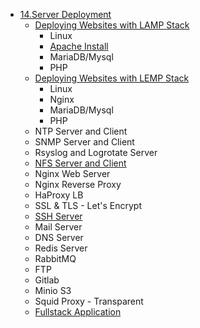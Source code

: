 - [14.Server Deployment]()
   - [Deploying Websites with LAMP Stack](https://github.com/saifulislam88/lamp-stack-setup/blob/main/README.md)
      - Linux
      - [Apache Install](https://github.com/nasirnjs/LinuxOpsHub/blob/main/apache-web-server-configure.md)
      - MariaDB/Mysql
      - PHP
   - [Deploying Websites with LEMP Stack](https://github.com/saifulislam88/lamp-stack-setup/blob/main/README.md)
      - Linux
      - Nginx
      - MariaDB/Mysql
      - PHP
   - NTP Server and Client
   - SNMP Server and Client
   - Rsyslog and Logrotate Server
   - [NFS Server and Client](https://github.com/saifulislam88/nfs-server?tab=readme-ov-file#manual-installation)
   - Nginx Web Server 
   - Nginx Reverse Proxy
   - HaProxy LB
   - SSL & TLS - Let's Encrypt
   - [ SSH Server](https://github.com/saifulislam88/SSH-Server/blob/main/openssh-server-deployment.md)
   - Mail Server
   - DNS Server
   - Redis Server
   - RabbitMQ
   - FTP
   - Gitlab
   - Minio S3
   - Squid Proxy - Transparent
   - [Fullstack Application](https://github.com/saifulislam88/fullstack-app-linux) 
  

